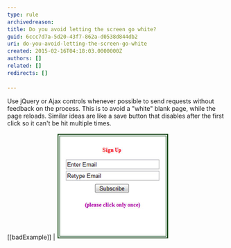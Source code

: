 ```yaml
---
type: rule
archivedreason: 
title: Do you avoid letting the screen go white?
guid: 6ccc7d7a-5d20-43f7-862a-d0538d844db2
uri: do-you-avoid-letting-the-screen-go-white
created: 2015-02-16T04:18:03.0000000Z
authors: []
related: []
redirects: []

---
```


Use jQuery or Ajax controls whenever possible to send requests without  feedback on the process. This is to avoid a "white" blank page, while  the page reloads. Similar ideas are like a save button that disables  after the first click so it can't be hit multiple times.

<!--endintro-->

[[badExample]]
| ![An Ajax control which automatically disables the save button would make this message unnecessary.](../../assets/Bad-AjaxControls.jpg)
